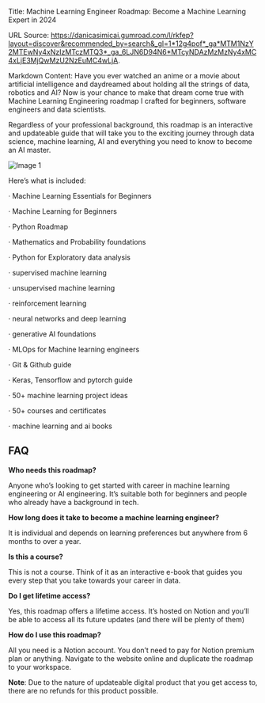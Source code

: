 Title: Machine Learning Engineer Roadmap: Become a Machine Learning Expert in 2024

URL Source: https://danicasimicai.gumroad.com/l/rkfep?layout=discover&recommended_by=search&_gl=1*12g4pof*_ga*MTM1NzY2MTEwNy4xNzIzMTczMTQ3*_ga_6LJN6D94N6*MTcyNDAzMzMzNy4xMC4xLjE3MjQwMzU2NzEuMC4wLjA.

Markdown Content:
Have you ever watched an anime or a movie about artificial intelligence and daydreamed about holding all the strings of data, robotics and AI? Now is your chance to make that dream come true with Machine Learning Engineering roadmap I crafted for beginners, software engineers and data scientists.

Regardless of your professional background, this roadmap is an interactive and updateable guide that will take you to the exciting journey through data science, machine learning, AI and everything you need to know to become an AI master.

![Image 1](https://public-files.gumroad.com/o3adytlj0bwb4cecmlslekn2w9l6)

Here’s what is included:

·         Machine Learning Essentials for Beginners

·         Machine Learning for Beginners

·         Python Roadmap

·         Mathematics and Probability foundations

·         Python for Exploratory data analysis

·         supervised machine learning

·         unsupervised machine learning

·         reinforcement learning

·         neural networks and deep learning

·         generative AI foundations

·         MLOps for Machine learning engineers

·         Git & Github guide

·         Keras, Tensorflow and pytorch guide

·         50+ machine learning project ideas

·         50+ courses and certificates

·         machine learning and ai books

FAQ
---

**Who needs this roadmap?**

Anyone who’s looking to get started with career in machine learning engineering or AI engineering. It’s suitable both for beginners and people who already have a background in tech.

**How long does it take to become a machine learning engineer?**

It is individual and depends on learning preferences but anywhere from 6 months to over a year.

**Is this a course?**

This is not a course. Think of it as an interactive e-book that guides you every step that you take towards your career in data.

**Do I get lifetime access?**

Yes, this roadmap offers a lifetime access. It’s hosted on Notion and you’ll be able to access all its future updates (and there will be plenty of them)

**How do I use this roadmap?**

All you need is a Notion account. You don’t need to pay for Notion premium plan or anything. Navigate to the website online and duplicate the roadmap to your workspace.

**Note**: Due to the nature of updateable digital product that you get access to, there are no refunds for this product possible.